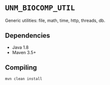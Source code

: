 # `UNM_BIOCOMP_UTIL`

Generic utilities: file, math, time, http, threads, db.

## Dependencies

* Java 1.8
* Maven 3.5+

## Compiling

```
mvn clean install
```
